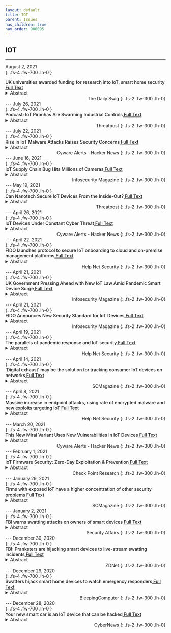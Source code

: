 ```yaml
---
layout: default
title: IOT 
parent: Issues 
has_children: true
nav_order: 900095
---
```


## IOT
---
August 2, 2021 <br>
{: .fs-4 .fw-700 .lh-0  }
<p style="font-weight:500; margin:0px" markdown="1">
UK universities awarded funding for research into IoT, smart home security<a href="https://portswigger.net/daily-swig/uk-universities-awarded-funding-for-research-into-iot-smart-home-security?&amp;web_view=true"> Full Text</a>
</p>
<details>
  <summary>Abstract</summary>
A number of British universities have been awarded a grant to explore the security issues surrounding IoT and smart home devices, as well as to determine ways to warn consumers of the risks.
</details>
<div style="text-align: right" markdown="1">
The Daily Swig
{: .fs-2 .fw-300 .lh-0}
</div>
---
July 26, 2021 <br>
{: .fs-4 .fw-700 .lh-0  }
<p style="font-weight:500; margin:0px" markdown="1">
Podcast: IoT Piranhas Are Swarming Industrial Controls<a href="https://threatpost.com/podcast-iot-industrial-controls/168078/"> Full Text</a>
</p>
<details>
  <summary>Abstract</summary>
Enormous botnets of IoT devices are going after decades-old legacy systems that are rife in systems that control crucial infrastructure. 
</details>
<div style="text-align: right" markdown="1">
Threatpost
{: .fs-2 .fw-300 .lh-0}
</div>
---
July 22, 2021 <br>
{: .fs-4 .fw-700 .lh-0  }
<p style="font-weight:500; margin:0px" markdown="1">
Rise in IoT Malware Attacks Raises Security Concerns<a href="https://cyware.com/news/rise-in-iot-malware-attacks-raises-security-concerns-aa63b818"> Full Text</a>
</p>
<details>
  <summary>Abstract</summary>
Zscaler analyzed 575 million device transactions, along with 300,000 IoT-specific malware attack attempts. This revealed that IoT malware has witnessed a rise of 700% as compared to pre-pandemic numbers.
</details>
<div style="text-align: right" markdown="1">
Cyware Alerts - Hacker News
{: .fs-2 .fw-300 .lh-0}
</div>
---
June 16, 2021 <br>
{: .fs-4 .fw-700 .lh-0  }
<p style="font-weight:500; margin:0px" markdown="1">
IoT Supply Chain Bug Hits Millions of Cameras<a href="https://www.infosecurity-magazine.com:443/news/iot-supply-chain-bug-millions/"> Full Text</a>
</p>
<details>
  <summary>Abstract</summary>
Critical vulnerability could allow attackers to eavesdrop on users
</details>
<div style="text-align: right" markdown="1">
Infosecurity Magazine
{: .fs-2 .fw-300 .lh-0}
</div>
---
May 19, 2021 <br>
{: .fs-4 .fw-700 .lh-0  }
<p style="font-weight:500; margin:0px" markdown="1">
Can Nanotech Secure IoT Devices From the Inside-Out?<a href="https://threatpost.com/nanotech-secure-iot-devices/166324/"> Full Text</a>
</p>
<details>
  <summary>Abstract</summary>
Work’s being done with uber-lightweight nanoagents on every IoT device to stop malicious behavior, such as a scourge of botnet attacks, among other threats.
</details>
<div style="text-align: right" markdown="1">
Threatpost
{: .fs-2 .fw-300 .lh-0}
</div>
---
April 26, 2021 <br>
{: .fs-4 .fw-700 .lh-0  }
<p style="font-weight:500; margin:0px" markdown="1">
IoT Devices Under Constant Cyber Threat<a href="https://cyware.com/news/iot-devices-under-constant-cyber-threat-354ce050"> Full Text</a>
</p>
<details>
  <summary>Abstract</summary>
A series of recent attacks on IoT devices implies bigger security risks that hover over them. It is even more concerning for consumers as they are unaware of threats and do not own the resources to mitigate them.
</details>
<div style="text-align: right" markdown="1">
Cyware Alerts - Hacker News
{: .fs-2 .fw-300 .lh-0}
</div>
---
April 22, 2021 <br>
{: .fs-4 .fw-700 .lh-0  }
<p style="font-weight:500; margin:0px" markdown="1">
FIDO launches protocol to secure IoT onboarding to cloud and on-premise management platforms<a href="https://www.helpnetsecurity.com/2021/04/21/fido-device-onboard-protocol/?&amp;web_view=true"> Full Text</a>
</p>
<details>
  <summary>Abstract</summary>
The FIDO Alliance announced the launch of FIDO Device Onboard protocol, a new, open IoT standard that will enable devices to simply and securely onboard to cloud and on-premise management platforms.
</details>
<div style="text-align: right" markdown="1">
Help Net Security
{: .fs-2 .fw-300 .lh-0}
</div>
---
April 21, 2021 <br>
{: .fs-4 .fw-700 .lh-0  }
<p style="font-weight:500; margin:0px" markdown="1">
UK Government Pressing Ahead with New IoT Law Amid Pandemic Smart Device Surge<a href="https://www.infosecurity-magazine.com:443/news/uk-govt-iot-law-pandemic-smart/"> Full Text</a>
</p>
<details>
  <summary>Abstract</summary>
The law will impose new obligations on the manufacturers of smart devices
</details>
<div style="text-align: right" markdown="1">
Infosecurity Magazine
{: .fs-2 .fw-300 .lh-0}
</div>
---
April 21, 2021 <br>
{: .fs-4 .fw-700 .lh-0  }
<p style="font-weight:500; margin:0px" markdown="1">
FIDO Announces New Security Standard for IoT Devices<a href="https://www.infosecurity-magazine.com:443/news/fido-security-standard-iot/"> Full Text</a>
</p>
<details>
  <summary>Abstract</summary>
The protocol is designed to better enable the deployment of IoT devices at scale
</details>
<div style="text-align: right" markdown="1">
Infosecurity Magazine
{: .fs-2 .fw-300 .lh-0}
</div>
---
April 19, 2021 <br>
{: .fs-4 .fw-700 .lh-0  }
<p style="font-weight:500; margin:0px" markdown="1">
The parallels of pandemic response and IoT security<a href="https://www.helpnetsecurity.com/2021/04/16/parallels-of-pandemic-response-and-iot-security/?&amp;web_view=true"> Full Text</a>
</p>
<details>
  <summary>Abstract</summary>
Because complete isolation is not practical for most networks, network segments, and devices, perimeter controls are needed to limit who and what can get inside the network.
</details>
<div style="text-align: right" markdown="1">
Help Net Security
{: .fs-2 .fw-300 .lh-0}
</div>
---
April 14, 2021 <br>
{: .fs-4 .fw-700 .lh-0  }
<p style="font-weight:500; margin:0px" markdown="1">
‘Digital exhaust’ may be the solution for tracking consumer IoT devices on networks<a href="https://www.scmagazine.com/home/security-news/digital-exhaust-may-be-the-solution-for-tracking-consumer-iot-devices-on-networks/"> Full Text</a>
</p>
<details>
  <summary>Abstract</summary>
A technique known as radio frequency (RF) fingerprinting could be leveraged to give unique ID to the billions of rogue IoT devices lurking within home and business networks.
</details>
<div style="text-align: right" markdown="1">
SCMagazine
{: .fs-2 .fw-300 .lh-0}
</div>
---
April 8, 2021 <br>
{: .fs-4 .fw-700 .lh-0  }
<p style="font-weight:500; margin:0px" markdown="1">
Massive increase in endpoint attacks, rising rate of encrypted malware and new exploits targeting IoT<a href="https://www.helpnetsecurity.com/2021/04/07/encrypted-malware-detections-q4-2020/?&amp;web_view=true"> Full Text</a>
</p>
<details>
  <summary>Abstract</summary>
Fileless malware and cryptominer attack rates grew by nearly 900% and 25% respectively, while unique ransomware payloads plummeted by 48% in 2020 compared to 2019, according to WatchGuard.
</details>
<div style="text-align: right" markdown="1">
Help Net Security
{: .fs-2 .fw-300 .lh-0}
</div>
---
March 20, 2021 <br>
{: .fs-4 .fw-700 .lh-0  }
<p style="font-weight:500; margin:0px" markdown="1">
This New Mirai Variant Uses New Vulnerabilities in IoT Devices<a href="https://cyware.com/news/this-new-mirai-variant-uses-new-vulnerabilities-in-iot-devices-864d3605"> Full Text</a>
</p>
<details>
  <summary>Abstract</summary>
This week, cybersecurity researchers disclosed a new wave of ongoing attacks exploiting multiple vulnerabilities to deploy new Mirai variants on internet-connected devices.
</details>
<div style="text-align: right" markdown="1">
Cyware Alerts - Hacker News
{: .fs-2 .fw-300 .lh-0}
</div>
---
February 1, 2021 <br>
{: .fs-4 .fw-700 .lh-0  }
<p style="font-weight:500; margin:0px" markdown="1">
IoT Firmware Security: Zero-Day Exploitation &amp; Prevention<a href="https://blog.checkpoint.com/2021/02/01/iot-firmware-security-zero-day-exploitation-prevention/?&amp;web_view=true"> Full Text</a>
</p>
<details>
  <summary>Abstract</summary>
Typically, manufacturers install a software package on the device itself which allows the entire security suite to stem from metrics and instrumentation techniques that run on the device.
</details>
<div style="text-align: right" markdown="1">
Check Point Research
{: .fs-2 .fw-300 .lh-0}
</div>
---
January 29, 2021 <br>
{: .fs-4 .fw-700 .lh-0  }
<p style="font-weight:500; margin:0px" markdown="1">
Firms with exposed IoT have a higher concentration of other security problems<a href="https://www.scmagazine.com/home/security-news/mobile-security/firms-with-exposed-iot-have-a-higher-concentration-of-other-security-problems/"> Full Text</a>
</p>
<details>
  <summary>Abstract</summary>
Exposed enterprise IoT devices can be an indicator of security issues to come, with firms sporting exposed devices having a 62% higher density of other security problems, new research shows. For example, companies with exposed IoT are more than 50% more likely to have email security issues, according to a new report and blog post…
</details>
<div style="text-align: right" markdown="1">
SCMagazine
{: .fs-2 .fw-300 .lh-0}
</div>
---
January 2, 2021 <br>
{: .fs-4 .fw-700 .lh-0  }
<p style="font-weight:500; margin:0px" markdown="1">
FBI warns swatting attacks on owners of smart devices<a href="https://securityaffairs.co/wordpress/112910/cyber-crime/fbi-warns-swatting-iot.html"> Full Text</a>
</p>
<details>
  <summary>Abstract</summary>
The Federal Bureau Investigation (FBI) is warning owners of smart home devices with voice and video capabilities of 'swatting' attacks.



The FBI has recently issued an alert to warn owners of smart home devices with voice and video capabilities of so-called...
</details>
<div style="text-align: right" markdown="1">
Security Affairs
{: .fs-2 .fw-300 .lh-0}
</div>
---
December 30, 2020 <br>
{: .fs-4 .fw-700 .lh-0  }
<p style="font-weight:500; margin:0px" markdown="1">
FBI: Pranksters are hijacking smart devices to live-stream swatting incidents<a href="https://www.zdnet.com/article/fbi-pranksters-are-hijacking-smart-devices-to-live-stream-swatting-incidents/?&amp;web_view=true"> Full Text</a>
</p>
<details>
  <summary>Abstract</summary>
"Recently, offenders have been using victims' smart devices, including video and audio capable home surveillance devices, to carry out swatting attacks," the FBI said in a PSA published today.
</details>
<div style="text-align: right" markdown="1">
ZDNet
{: .fs-2 .fw-300 .lh-0}
</div>
---
December 29, 2020 <br>
{: .fs-4 .fw-700 .lh-0  }
<p style="font-weight:500; margin:0px" markdown="1">
Swatters hijack smart home devices to watch emergency responders<a href="https://www.bleepingcomputer.com/news/security/swatters-hijack-smart-home-devices-to-watch-emergency-responders/"> Full Text</a>
</p>
<details>
  <summary>Abstract</summary>
Weak credentials and login protections come with the risk of swatting for owners of connected devices with video and voice capabilities, warns the U.S. Federal Bureau of Investigation (FBI).
</details>
<div style="text-align: right" markdown="1">
BleepingComputer
{: .fs-2 .fw-300 .lh-0}
</div>
---
December 28, 2020 <br>
{: .fs-4 .fw-700 .lh-0  }
<p style="font-weight:500; margin:0px" markdown="1">
Your new smart car is an IoT device that can be hacked<a href="https://cybernews.com/security/your-new-smart-car-is-an-iot-device-that-can-be-hacked/?&amp;web_view=true"> Full Text</a>
</p>
<details>
  <summary>Abstract</summary>
Connected cars are complex systems composed of numerous units that exchange large amounts of data, and threat actors can manipulate those systems in order to gain control of smart vehicles.
</details>
<div style="text-align: right" markdown="1">
CyberNews
{: .fs-2 .fw-300 .lh-0}
</div> 

